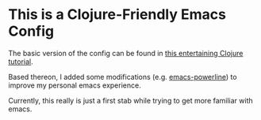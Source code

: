 # This is a Clojure-Friendly Emacs Config

The basic version of the config can be found in
[this entertaining Clojure tutorial](http://www.braveclojure.com/basic-emacs/).

Based thereon, I added some modifications (e.g.
[emacs-powerline](https://github.com/jonathanchu/emacs-powerline)) to improve
my personal emacs experience.

Currently, this really is just a first stab while trying to get more familiar
with emacs.
